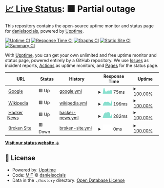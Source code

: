# [📈 Live Status](https://danielsocials.github.io/upptime): <!--live status--> **🟧 Partial outage**

This repository contains the open-source uptime monitor and status page for [danielsocials](https://danielsocials.github.io/upptime), powered by [Upptime](https://github.com/upptime/upptime).

[![Uptime CI](https://github.com/koj-co/upptime/workflows/Uptime%20CI/badge.svg)](https://github.com/koj-co/upptime/actions?query=workflow%3A%22Uptime+CI%22)
[![Response Time CI](https://github.com/koj-co/upptime/workflows/Response%20Time%20CI/badge.svg)](https://github.com/koj-co/upptime/actions?query=workflow%3A%22Response+Time+CI%22)
[![Graphs CI](https://github.com/koj-co/upptime/workflows/Graphs%20CI/badge.svg)](https://github.com/koj-co/upptime/actions?query=workflow%3A%22Graphs+CI%22)
[![Static Site CI](https://github.com/koj-co/upptime/workflows/Static%20Site%20CI/badge.svg)](https://github.com/koj-co/upptime/actions?query=workflow%3A%22Static+Site+CI%22)
[![Summary CI](https://github.com/koj-co/upptime/workflows/Summary%20CI/badge.svg)](https://github.com/koj-co/upptime/actions?query=workflow%3A%22Summary+CI%22)

With [Upptime](https://upptime.js.org), you can get your own unlimited and free uptime monitor and status page, powered entirely by a GitHub repository. We use [Issues](https://github.com/danielsocials/upptime/issues) as incident reports, [Actions](https://github.com/danielsocials/upptime/actions) as uptime monitors, and [Pages](https://danielsocials.github.io/upptime) for the status page.

<!--start: status pages-->
<!-- This summary is generated by Upptime (https://github.com/upptime/upptime) -->
<!-- Do not edit this manually, your changes will be overwritten -->
<!-- prettier-ignore -->
| URL | Status | History | Response Time | Uptime |
| --- | ------ | ------- | ------------- | ------ |
| <img alt="" src="https://favicons.githubusercontent.com/www.google.com" height="13"> [Google](https://www.google.com) | 🟩 Up | [google.yml](https://github.com/danielsocials/upptime/commits/HEAD/history/google.yml) | <details><summary><img alt="Response time graph" src="./graphs/google/response-time-week.png" height="20"> 75ms</summary><br><a href="https://danielsocials.github.io/upptime/history/google"><img alt="Response time 90" src="https://img.shields.io/endpoint?url=https%3A%2F%2Fraw.githubusercontent.com%2Fdanielsocials%2Fupptime%2FHEAD%2Fapi%2Fgoogle%2Fresponse-time.json"></a><br><a href="https://danielsocials.github.io/upptime/history/google"><img alt="24-hour response time 74" src="https://img.shields.io/endpoint?url=https%3A%2F%2Fraw.githubusercontent.com%2Fdanielsocials%2Fupptime%2FHEAD%2Fapi%2Fgoogle%2Fresponse-time-day.json"></a><br><a href="https://danielsocials.github.io/upptime/history/google"><img alt="7-day response time 75" src="https://img.shields.io/endpoint?url=https%3A%2F%2Fraw.githubusercontent.com%2Fdanielsocials%2Fupptime%2FHEAD%2Fapi%2Fgoogle%2Fresponse-time-week.json"></a><br><a href="https://danielsocials.github.io/upptime/history/google"><img alt="30-day response time 78" src="https://img.shields.io/endpoint?url=https%3A%2F%2Fraw.githubusercontent.com%2Fdanielsocials%2Fupptime%2FHEAD%2Fapi%2Fgoogle%2Fresponse-time-month.json"></a><br><a href="https://danielsocials.github.io/upptime/history/google"><img alt="1-year response time 92" src="https://img.shields.io/endpoint?url=https%3A%2F%2Fraw.githubusercontent.com%2Fdanielsocials%2Fupptime%2FHEAD%2Fapi%2Fgoogle%2Fresponse-time-year.json"></a></details> | <details><summary><a href="https://danielsocials.github.io/upptime/history/google">100.00%</a></summary><a href="https://danielsocials.github.io/upptime/history/google"><img alt="All-time uptime 100.00%" src="https://img.shields.io/endpoint?url=https%3A%2F%2Fraw.githubusercontent.com%2Fdanielsocials%2Fupptime%2FHEAD%2Fapi%2Fgoogle%2Fuptime.json"></a><br><a href="https://danielsocials.github.io/upptime/history/google"><img alt="24-hour uptime 100.00%" src="https://img.shields.io/endpoint?url=https%3A%2F%2Fraw.githubusercontent.com%2Fdanielsocials%2Fupptime%2FHEAD%2Fapi%2Fgoogle%2Fuptime-day.json"></a><br><a href="https://danielsocials.github.io/upptime/history/google"><img alt="7-day uptime 100.00%" src="https://img.shields.io/endpoint?url=https%3A%2F%2Fraw.githubusercontent.com%2Fdanielsocials%2Fupptime%2FHEAD%2Fapi%2Fgoogle%2Fuptime-week.json"></a><br><a href="https://danielsocials.github.io/upptime/history/google"><img alt="30-day uptime 100.00%" src="https://img.shields.io/endpoint?url=https%3A%2F%2Fraw.githubusercontent.com%2Fdanielsocials%2Fupptime%2FHEAD%2Fapi%2Fgoogle%2Fuptime-month.json"></a><br><a href="https://danielsocials.github.io/upptime/history/google"><img alt="1-year uptime 100.00%" src="https://img.shields.io/endpoint?url=https%3A%2F%2Fraw.githubusercontent.com%2Fdanielsocials%2Fupptime%2FHEAD%2Fapi%2Fgoogle%2Fuptime-year.json"></a></details>
| <img alt="" src="https://favicons.githubusercontent.com/en.wikipedia.org" height="13"> [Wikipedia](https://en.wikipedia.org) | 🟩 Up | [wikipedia.yml](https://github.com/danielsocials/upptime/commits/HEAD/history/wikipedia.yml) | <details><summary><img alt="Response time graph" src="./graphs/wikipedia/response-time-week.png" height="20"> 199ms</summary><br><a href="https://danielsocials.github.io/upptime/history/wikipedia"><img alt="Response time 217" src="https://img.shields.io/endpoint?url=https%3A%2F%2Fraw.githubusercontent.com%2Fdanielsocials%2Fupptime%2FHEAD%2Fapi%2Fwikipedia%2Fresponse-time.json"></a><br><a href="https://danielsocials.github.io/upptime/history/wikipedia"><img alt="24-hour response time 307" src="https://img.shields.io/endpoint?url=https%3A%2F%2Fraw.githubusercontent.com%2Fdanielsocials%2Fupptime%2FHEAD%2Fapi%2Fwikipedia%2Fresponse-time-day.json"></a><br><a href="https://danielsocials.github.io/upptime/history/wikipedia"><img alt="7-day response time 199" src="https://img.shields.io/endpoint?url=https%3A%2F%2Fraw.githubusercontent.com%2Fdanielsocials%2Fupptime%2FHEAD%2Fapi%2Fwikipedia%2Fresponse-time-week.json"></a><br><a href="https://danielsocials.github.io/upptime/history/wikipedia"><img alt="30-day response time 193" src="https://img.shields.io/endpoint?url=https%3A%2F%2Fraw.githubusercontent.com%2Fdanielsocials%2Fupptime%2FHEAD%2Fapi%2Fwikipedia%2Fresponse-time-month.json"></a><br><a href="https://danielsocials.github.io/upptime/history/wikipedia"><img alt="1-year response time 232" src="https://img.shields.io/endpoint?url=https%3A%2F%2Fraw.githubusercontent.com%2Fdanielsocials%2Fupptime%2FHEAD%2Fapi%2Fwikipedia%2Fresponse-time-year.json"></a></details> | <details><summary><a href="https://danielsocials.github.io/upptime/history/wikipedia">100.00%</a></summary><a href="https://danielsocials.github.io/upptime/history/wikipedia"><img alt="All-time uptime 99.99%" src="https://img.shields.io/endpoint?url=https%3A%2F%2Fraw.githubusercontent.com%2Fdanielsocials%2Fupptime%2FHEAD%2Fapi%2Fwikipedia%2Fuptime.json"></a><br><a href="https://danielsocials.github.io/upptime/history/wikipedia"><img alt="24-hour uptime 100.00%" src="https://img.shields.io/endpoint?url=https%3A%2F%2Fraw.githubusercontent.com%2Fdanielsocials%2Fupptime%2FHEAD%2Fapi%2Fwikipedia%2Fuptime-day.json"></a><br><a href="https://danielsocials.github.io/upptime/history/wikipedia"><img alt="7-day uptime 100.00%" src="https://img.shields.io/endpoint?url=https%3A%2F%2Fraw.githubusercontent.com%2Fdanielsocials%2Fupptime%2FHEAD%2Fapi%2Fwikipedia%2Fuptime-week.json"></a><br><a href="https://danielsocials.github.io/upptime/history/wikipedia"><img alt="30-day uptime 99.96%" src="https://img.shields.io/endpoint?url=https%3A%2F%2Fraw.githubusercontent.com%2Fdanielsocials%2Fupptime%2FHEAD%2Fapi%2Fwikipedia%2Fuptime-month.json"></a><br><a href="https://danielsocials.github.io/upptime/history/wikipedia"><img alt="1-year uptime 99.99%" src="https://img.shields.io/endpoint?url=https%3A%2F%2Fraw.githubusercontent.com%2Fdanielsocials%2Fupptime%2FHEAD%2Fapi%2Fwikipedia%2Fuptime-year.json"></a></details>
| <img alt="" src="https://favicons.githubusercontent.com/news.ycombinator.com" height="13"> [Hacker News](https://news.ycombinator.com) | 🟩 Up | [hacker-news.yml](https://github.com/danielsocials/upptime/commits/HEAD/history/hacker-news.yml) | <details><summary><img alt="Response time graph" src="./graphs/hacker-news/response-time-week.png" height="20"> 282ms</summary><br><a href="https://danielsocials.github.io/upptime/history/hacker-news"><img alt="Response time 344" src="https://img.shields.io/endpoint?url=https%3A%2F%2Fraw.githubusercontent.com%2Fdanielsocials%2Fupptime%2FHEAD%2Fapi%2Fhacker-news%2Fresponse-time.json"></a><br><a href="https://danielsocials.github.io/upptime/history/hacker-news"><img alt="24-hour response time 239" src="https://img.shields.io/endpoint?url=https%3A%2F%2Fraw.githubusercontent.com%2Fdanielsocials%2Fupptime%2FHEAD%2Fapi%2Fhacker-news%2Fresponse-time-day.json"></a><br><a href="https://danielsocials.github.io/upptime/history/hacker-news"><img alt="7-day response time 282" src="https://img.shields.io/endpoint?url=https%3A%2F%2Fraw.githubusercontent.com%2Fdanielsocials%2Fupptime%2FHEAD%2Fapi%2Fhacker-news%2Fresponse-time-week.json"></a><br><a href="https://danielsocials.github.io/upptime/history/hacker-news"><img alt="30-day response time 299" src="https://img.shields.io/endpoint?url=https%3A%2F%2Fraw.githubusercontent.com%2Fdanielsocials%2Fupptime%2FHEAD%2Fapi%2Fhacker-news%2Fresponse-time-month.json"></a><br><a href="https://danielsocials.github.io/upptime/history/hacker-news"><img alt="1-year response time 325" src="https://img.shields.io/endpoint?url=https%3A%2F%2Fraw.githubusercontent.com%2Fdanielsocials%2Fupptime%2FHEAD%2Fapi%2Fhacker-news%2Fresponse-time-year.json"></a></details> | <details><summary><a href="https://danielsocials.github.io/upptime/history/hacker-news">100.00%</a></summary><a href="https://danielsocials.github.io/upptime/history/hacker-news"><img alt="All-time uptime 99.98%" src="https://img.shields.io/endpoint?url=https%3A%2F%2Fraw.githubusercontent.com%2Fdanielsocials%2Fupptime%2FHEAD%2Fapi%2Fhacker-news%2Fuptime.json"></a><br><a href="https://danielsocials.github.io/upptime/history/hacker-news"><img alt="24-hour uptime 100.00%" src="https://img.shields.io/endpoint?url=https%3A%2F%2Fraw.githubusercontent.com%2Fdanielsocials%2Fupptime%2FHEAD%2Fapi%2Fhacker-news%2Fuptime-day.json"></a><br><a href="https://danielsocials.github.io/upptime/history/hacker-news"><img alt="7-day uptime 100.00%" src="https://img.shields.io/endpoint?url=https%3A%2F%2Fraw.githubusercontent.com%2Fdanielsocials%2Fupptime%2FHEAD%2Fapi%2Fhacker-news%2Fuptime-week.json"></a><br><a href="https://danielsocials.github.io/upptime/history/hacker-news"><img alt="30-day uptime 100.00%" src="https://img.shields.io/endpoint?url=https%3A%2F%2Fraw.githubusercontent.com%2Fdanielsocials%2Fupptime%2FHEAD%2Fapi%2Fhacker-news%2Fuptime-month.json"></a><br><a href="https://danielsocials.github.io/upptime/history/hacker-news"><img alt="1-year uptime 100.00%" src="https://img.shields.io/endpoint?url=https%3A%2F%2Fraw.githubusercontent.com%2Fdanielsocials%2Fupptime%2FHEAD%2Fapi%2Fhacker-news%2Fuptime-year.json"></a></details>
| <img alt="" src="https://favicons.githubusercontent.com/thissitedoesnotexist.com" height="13"> [Broken Site](https://thissitedoesnotexist.com) | 🟥 Down | [broken-site.yml](https://github.com/danielsocials/upptime/commits/HEAD/history/broken-site.yml) | <details><summary><img alt="Response time graph" src="./graphs/broken-site/response-time-week.png" height="20"> 0ms</summary><br><a href="https://danielsocials.github.io/upptime/history/broken-site"><img alt="Response time 0" src="https://img.shields.io/endpoint?url=https%3A%2F%2Fraw.githubusercontent.com%2Fdanielsocials%2Fupptime%2FHEAD%2Fapi%2Fbroken-site%2Fresponse-time.json"></a><br><a href="https://danielsocials.github.io/upptime/history/broken-site"><img alt="24-hour response time 0" src="https://img.shields.io/endpoint?url=https%3A%2F%2Fraw.githubusercontent.com%2Fdanielsocials%2Fupptime%2FHEAD%2Fapi%2Fbroken-site%2Fresponse-time-day.json"></a><br><a href="https://danielsocials.github.io/upptime/history/broken-site"><img alt="7-day response time 0" src="https://img.shields.io/endpoint?url=https%3A%2F%2Fraw.githubusercontent.com%2Fdanielsocials%2Fupptime%2FHEAD%2Fapi%2Fbroken-site%2Fresponse-time-week.json"></a><br><a href="https://danielsocials.github.io/upptime/history/broken-site"><img alt="30-day response time 0" src="https://img.shields.io/endpoint?url=https%3A%2F%2Fraw.githubusercontent.com%2Fdanielsocials%2Fupptime%2FHEAD%2Fapi%2Fbroken-site%2Fresponse-time-month.json"></a><br><a href="https://danielsocials.github.io/upptime/history/broken-site"><img alt="1-year response time 0" src="https://img.shields.io/endpoint?url=https%3A%2F%2Fraw.githubusercontent.com%2Fdanielsocials%2Fupptime%2FHEAD%2Fapi%2Fbroken-site%2Fresponse-time-year.json"></a></details> | <details><summary><a href="https://danielsocials.github.io/upptime/history/broken-site">100.00%</a></summary><a href="https://danielsocials.github.io/upptime/history/broken-site"><img alt="All-time uptime 100.00%" src="https://img.shields.io/endpoint?url=https%3A%2F%2Fraw.githubusercontent.com%2Fdanielsocials%2Fupptime%2FHEAD%2Fapi%2Fbroken-site%2Fuptime.json"></a><br><a href="https://danielsocials.github.io/upptime/history/broken-site"><img alt="24-hour uptime 100.00%" src="https://img.shields.io/endpoint?url=https%3A%2F%2Fraw.githubusercontent.com%2Fdanielsocials%2Fupptime%2FHEAD%2Fapi%2Fbroken-site%2Fuptime-day.json"></a><br><a href="https://danielsocials.github.io/upptime/history/broken-site"><img alt="7-day uptime 100.00%" src="https://img.shields.io/endpoint?url=https%3A%2F%2Fraw.githubusercontent.com%2Fdanielsocials%2Fupptime%2FHEAD%2Fapi%2Fbroken-site%2Fuptime-week.json"></a><br><a href="https://danielsocials.github.io/upptime/history/broken-site"><img alt="30-day uptime 100.00%" src="https://img.shields.io/endpoint?url=https%3A%2F%2Fraw.githubusercontent.com%2Fdanielsocials%2Fupptime%2FHEAD%2Fapi%2Fbroken-site%2Fuptime-month.json"></a><br><a href="https://danielsocials.github.io/upptime/history/broken-site"><img alt="1-year uptime 100.00%" src="https://img.shields.io/endpoint?url=https%3A%2F%2Fraw.githubusercontent.com%2Fdanielsocials%2Fupptime%2FHEAD%2Fapi%2Fbroken-site%2Fuptime-year.json"></a></details>

<!--end: status pages-->

[**Visit our status website →**](https://danielsocials.github.io/upptime)

## 📄 License

- Powered by: [Upptime](https://github.com/upptime/upptime)
- Code: [MIT](./LICENSE) © [danielsocials](https://danielsocials.github.io/upptime)
- Data in the `./history` directory: [Open Database License](https://opendatacommons.org/licenses/odbl/1-0/)
